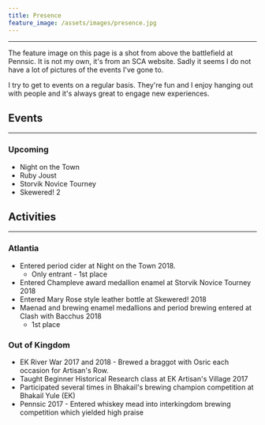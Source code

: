 ```yaml
---
title: Presence
feature_image: /assets/images/presence.jpg 
---
```


* * *

The feature image on this page is a shot from above the battlefield at
Pennsic. It is not my own, it's from an SCA website. Sadly it seems I
do not have a lot of pictures of the events I've gone to.

I try to get to events on a regular basis. They're fun and I enjoy
hanging out with people and it's always great to engage new experiences. 

## Events

* * *

### Upcoming

* Night on the Town 
* Ruby Joust 
* Storvik Novice Tourney 
* Skewered! 2 

## Activities 

* * *

### Atlantia

* Entered period cider at Night on the Town 2018.
    * Only entrant - 1st place
* Entered Champleve award medallion enamel at Storvik Novice Tourney 2018
* Entered Mary Rose style leather bottle at Skewered! 2018
* Maenad and brewing enamel medallions and period brewing entered at Clash with Bacchus 2018
    * 1st place

### Out of Kingdom

* EK River War 2017 and 2018 - Brewed a braggot with Osric each occasion for Artisan's Row.
* Taught Beginner Historical Research class at EK Artisan's Village 2017
* Participated several times in Bhakail's brewing champion competition at Bhakail Yule (EK)
* Pennsic 2017 - Entered whiskey mead into interkingdom brewing competition which yielded high praise

